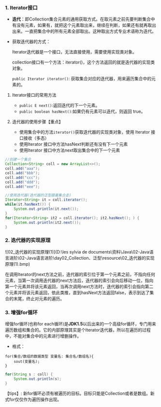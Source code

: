 ### 1. Iterator接口

- **迭代**：即Collection集合元素的通用获取方式。在取元素之前先要判断集合中有没有元素，如果有，就把这个元素取出来，继续在判断，如果还有就再取出出来。一直把集合中的所有元素全部取出。这种取出方式专业术语称为迭代。

- 获取迭代器的方式：

  Iterator迭代器是一个接口，无法直接使用，需要使用实现类对象。

  collection接口有一个方法：iterator()，这个方法返回的就是迭代器的实现类对象。

  `public Iterator iterator()`: 获取集合对应的迭代器，用来遍历集合中的元素的。

1. Iterator接口的常用方法
   - `public E next()`:返回迭代的下一个元素。
   - `public boolean hasNext()`:如果仍有元素可以迭代，则返回 true。

2. 迭代器的使用步骤【重点】
   - 使用集合中的方法`iterator()`获取迭代器的实现类对象，使用 Iterator 接口接收（多态）
   - 使用Iterator 接口中方法hasNext判断还有没有下一个元素
   - 使用Iterator 接口中方法next取出集合中的下一个元素

```Java
//创建一个集合
Collection<String> coll = new ArrayList<>();
coll.add("aaa");
coll.add("bbb");
coll.add("ccc");
coll.add("ddd");
coll.add("eee");

//使用迭代器(迭代器的泛型跟着集合走)
Iterator<String> it = coll.iterator();
while(it.hasNext()) {
    System.out.println(it.next());
}
for(Iterator<String> it2 = coll.iterator(); it2.hasNext(); ) {
	System.out.println(it2.next());
}
```

### 2. 迭代器的实现原理

![02_迭代器的实现原理(1)](D:\les sylvia de documents\资料\Java\02-Java语言进阶\02-Java语言进阶\day02_Collection、泛型\resource\02_迭代器的实现原理(1).bmp)

在调用Iterator的next方法之前，迭代器的索引位于第一个元素之前，不指向任何元素，当第一次调用迭代器的next方法后，迭代器的索引会向后移动一位，指向第一个元素并将该元素返回，当再次调用next方法时，迭代器的索引会指向第二个元素并将该元素返回，依此类推，直到hasNext方法返回false，表示到达了集合的末尾，终止对元素的遍历。

### 3. 增强for循环

增强for循环(也称for each循环)是**JDK1.5**以后出来的一个高级for循环，专门用来遍历数组和集合的。它的内部原理其实是个Iterator迭代器，所以在遍历的过程中，不能对集合中的元素进行增删操作。

- 格式：

```
for(集合/数组的数据类型 变量名: 集合名/数组名){
	sout(变量名);
}
```

```Java
for(String s : coll) {
	System.out.println(s);
}
```

【tips】: 新for循环必须有被遍历的目标。目标只能是Collection或者是数组。新式for仅仅作为遍历操作出现。